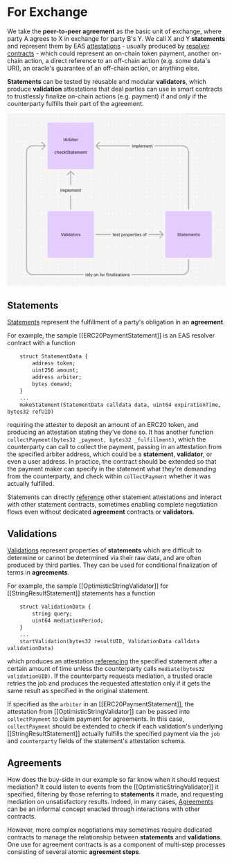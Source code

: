 # For Exchange

We take the **peer-to-peer agreement** as the basic unit of exchange, where party A agrees to X in exchange for party B's Y. We call X and Y **statements** and represent them by EAS [attestations](https://docs.attest.org/docs/core--concepts/attestations) - usually produced by [resolver contracts](https://docs.attest.org/docs/core--concepts/resolver-contracts) - which could represent an on-chain token payment, another on-chain action, a direct reference to an off-chain action (e.g. some data's URI), an oracle's guarantee of an off-chain action, or anything else.

**Statements** can be tested by reusable and modular **validators**, which produce **validation** attestations that deal parties can use in smart contracts to trustlessly finalize on-chain actions (e.g. payment) if and only if the counterparty fulfills their part of the agreement.

![Pasted image 20240902222721.png](../Pasted_image_20240902222721.png)
## Statements

[Statements](For_Exchange/Statements.md) represent the fulfillment of a party's obligation in an **agreement**. 

For example, the sample [[ERC20PaymentStatement]] is an EAS resolver contract with a function
```solidity
    struct StatementData {
        address token;
        uint256 amount;
        address arbiter;
        bytes demand;
    }
    ...
    makeStatement(StatementData calldata data, uint64 expirationTime, bytes32 refUID)
```
requiring the attester to deposit an amount of an ERC20 token, and producing an attestation stating they've done so. It has another function `collectPayment(bytes32 _payment, bytes32 _fulfillment)`, which the counterparty can call to collect the payment, passing in an attestation from the specified arbiter address, which could be a **statement**, **validator**, or even a user address. In practice, the contract should be extended so that the payment maker can specify in the statement what they're demanding from the counterparty, and check within `collectPayment` whether it was actually fulfilled.

 Statements can directly [reference](https://docs.attest.org/docs/tutorials/referenced-attestations) other statement attestations and interact with other statement contracts, sometimes enabling complete negotiation flows even without dedicated **agreement** contracts or **validators**.
## Validations

[Validations](For_Exchange/Validations.md) represent properties of **statements** which are difficult to determine or cannot be determined via their raw data, and are often produced by third parties. They can be used for conditional finalization of terms in **agreements**.

For example, the sample [[OptimisticStringValidator]] for [[StringResultStatement]] statements has a function 
```solidity
	struct ValidationData {
        string query;
        uint64 mediationPeriod;
    }
    ...
	startValidation(bytes32 resultUID, ValidationData calldata validationData)
```
which produces an attestation [referencing](https://docs.attest.org/docs/tutorials/referenced-attestations) the specified statement after a certain amount of time unless the counterparty calls `mediate(bytes32 validationUID)`. If the counterparty requests mediation, a trusted oracle retries the job and produces the requested attestation only if it gets the same result as specified in the original statement.

If specified as the `arbiter` in an [[ERC20PaymentStatement]], the attestation from [[OptimisticStringValidator]] can be passed into `collectPayment` to claim payment for agreements. In this case, `collectPayment` should be extended to check if each validation's underlying [[StringResultStatement]] actually fulfills the specified payment via the `job` and `counterparty` fields of the statement's attestation schema.
## Agreements

How does the buy-side in our example so far know when it should request mediation? It could listen to events from the [[OptimisticStringValidator]] it specified, filtering by those referring to **statements** it made, and requesting mediation on unsatisfactory results. Indeed, in many cases, [Agreements](For_Exchange/Agreements.md) can be an informal concept enacted through interactions with other contracts. 

However, more complex negotiations may sometimes require dedicated contracts to manage the relationship between **statements** and **validations**. One use for agreement contracts is as a component of multi-step processes consisting of several atomic **agreement steps**.